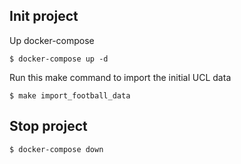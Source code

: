 ## Init project

Up docker-compose
```
$ docker-compose up -d
```

Run this make command to import the initial UCL data
```
$ make import_football_data
```

## Stop project

```
$ docker-compose down
```